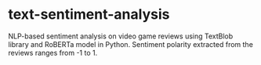 # text-sentiment-analysis
NLP-based sentiment analysis on video game reviews using TextBlob library and RoBERTa model in Python. Sentiment polarity extracted from the reviews ranges from -1 to 1. 
